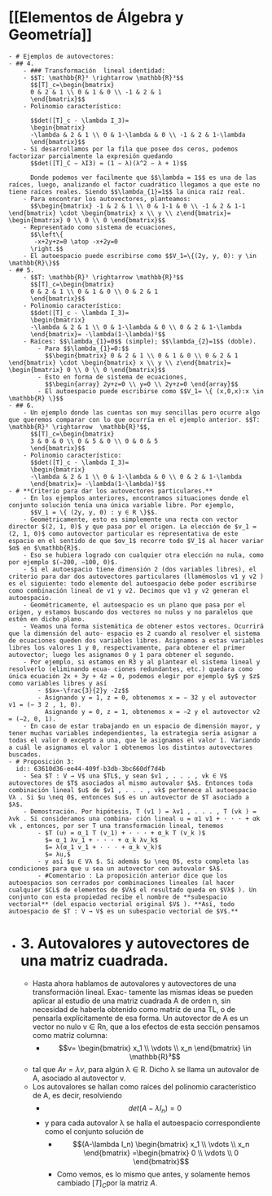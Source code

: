 # [[Elementos de Álgebra y Geometría]]
	- # Ejemplos de autovectores:
	- ## 4.
		- ### Transformación  lineal identidad:
		- $$T: \mathbb{R}³ \rightarrow \mathbb{R}³$$
		  $$[T]_c=\begin{bmatrix} 
		  0 & 2 & 1 \\ 0 & 1 & 0 \\ -1 & 2 & 1
		  \end{bmatrix}$$
		- Polinomio característico: 
		  
		  $$det([T]_c - \lambda I_3)= 
		  \begin{bmatrix} 
		  -\lambda & 2 & 1 \\ 0 & 1-\lambda & 0 \\ -1 & 2 & 1-\lambda
		  \end{bmatrix}$$
		- Si desarrollamos por la fila que posee dos ceros, podemos factorizar parcialmente la expresión quedando 
		  $$det([T]_C − λI3) = (1 − λ)(λ^2 − λ + 1)$$
		  
		  Donde podemos ver facilmente que $$\lambda = 1$$ es una de las raíces, luego, analizando el factor cuadrático llegamos a que este no tiene raíces reales. Siendo $$\lambda_{1}=1$$ la única raíz real.
		- Para encontrar los autovectores, planteamos: 
		  $$\begin{bmatrix} -1 & 2 & 1 \\ 0 & 1-1 & 0 \\ -1 & 2 & 1-1 \end{bmatrix} \cdot \begin{bmatrix} x \\ y \\ z\end{bmatrix}= \begin{bmatrix} 0 \\ 0 \\ 0 \end{bmatrix}$$
		- Representado como sistema de ecuaciones, 
		  $$\left\{
		   -x+2y+z=0 \atop -x+2y=0 
		  \right.$$
		- El autoespacio puede escribirse como $$V_1=\{(2y, y, 0): y \in \mathbb{R}\}$$
	- ## 5.
		- $$T: \mathbb{R}³ \rightarrow \mathbb{R}³$$
		  $$[T]_c=\begin{bmatrix} 
		  0 & 2 & 1 \\ 0 & 1 & 0 \\ 0 & 2 & 1
		  \end{bmatrix}$$
		- Polinomio característico: 
		  $$det([T]_c - \lambda I_3)= 
		  \begin{bmatrix} 
		  -\lambda & 2 & 1 \\ 0 & 1-\lambda & 0 \\ 0 & 2 & 1-\lambda
		  \end{bmatrix}= -\lambda(1-\lambda)²$$
		- Raíces: $$\lambda_{1}=0$$ (simple); $$\lambda_{2}=1$$ (doble).
			- Para $$\lambda_{1}=0:$$
			  $$\begin{bmatrix} 0 & 2 & 1 \\ 0 & 1 & 0 \\ 0 & 2 & 1 \end{bmatrix} \cdot \begin{bmatrix} x \\ y \\ z\end{bmatrix}= \begin{bmatrix} 0 \\ 0 \\ 0 \end{bmatrix}$$
			- Esto en forma de sistema de ecuaciones,
			  $$\begin{array} 2y+z=0 \\ y=0 \\ 2y+z=0 \end{array}$$
			- El autoespacio puede escribirse como $$V_1= \{ (x,0,x):x \in \mathbb{R} \}$$
	- ## 6.
		- Un ejemplo donde las cuentas son muy sencillas pero ocurre algo que queremos comparar con lo que ocurría en el ejemplo anterior. $$T: \mathbb{R}³ \rightarrow  \mathbb{R}³$$,
		  $$[T]_c=\begin{bmatrix} 
		  3 & 0 & 0 \\ 0 & 5 & 0 \\ 0 & 0 & 5
		  \end{bmatrix}$$
		- Polinomio característico:
		  $$det([T]_c - \lambda I_3)= 
		  \begin{bmatrix} 
		  -\lambda & 2 & 1 \\ 0 & 1-\lambda & 0 \\ 0 & 2 & 1-\lambda
		  \end{bmatrix}= -\lambda(1-\lambda)²$$
	- # **Criterio para dar los autovectores particulares.**
		- En los ejemplos anteriores, encontramos situaciones donde el conjunto solución tenı́a una única variable libre. Por ejemplo,
		  $$V_1 = \{ (2y, y, 0) : y ∈ R \}$$.
		- Geométricamente, esto es simplemente una recta con vector director $(2, 1, 0)$ y que pasa por el origen. La elección de $v_1 = (2, 1, 0)$ como autovector particular es representativa de este espacio en el sentido de que $αv_1$ recorre todo $V_1$ al hacer variar $α$ en $\mathbb{R}$.
		- Eso se hubiera logrado con cualquier otra elección no nula, como por ejemplo $(−200, −100, 0)$.
		- Si el autoespacio tiene dimensión 2 (dos variables libres), el criterio para dar dos autovectores particulares (llamémoslos v1 y v2 ) es el siguiente: todo elemento del autoespacio debe poder escribirse como combinación lineal de v1 y v2. Decimos que v1 y v2 generan el autoespacio.
		- Geométricamente, el autoespacio es un plano que pasa por el origen, y estamos buscando dos vectores no nulos y no paralelos que estén en dicho plano.
		- Veamos una forma sistemática de obtener estos vectores. Ocurrirá que la dimensión del auto- espacio es 2 cuando al resolver el sistema de ecuaciones queden dos variables libres. Asignamos a estas variables libres los valores 1 y 0, respectivamente, para obtener el primer autovector; luego les asignamos 0 y 1 para obtener el segundo.
		- Por ejemplo, si estamos en R3 y al plantear el sistema lineal y resolverlo (eliminando ecua- ciones redundantes, etc.) quedara como única ecuación 2x + 3y + 4z = 0, podemos elegir por ejemplo $y$ y $z$ como variables libres y ası́
			- $$x=-\frac{3}{2}y -2z$$
			- Asignando y = 1, z = 0, obtenemos x = − 32 y el autovector v1 = (− 3 2 , 1, 0).
			  Asignando y = 0, z = 1, obtenemos x = −2 y el autovector v2 = (−2, 0, 1).
		- En caso de estar trabajando en un espacio de dimensión mayor, y tener muchas variables independientes, la estrategia serı́a asignar a todas el valor 0 excepto a una, que le asignamos el valor 1. Variando a cuál le asignamos el valor 1 obtenemos los distintos autovectores buscados.
	- # Proposición 3:
	  id:: 63610d36-ee44-409f-b3db-3bc660df7d4b
		- Sea $T : V → V$ una $TL$, y sean $v1 , . . . , vk ∈ V$ autovectores de $T$ asociados al mismo autovalor $λ$. Entonces toda combinación lineal $u$ de $v1 , . . . , vk$ pertenece al autoespacio Vλ . Si $u \neq 0$, entonces $u$ es un autovector de $T asociado a $λ$.
		- Demostración. Por hipótesis, T (v1 ) = λv1 , . . . , T (vk ) = λvk . Si consideramos una combina- ción lineal u = α1 v1 + · · · + αk vk , entonces, por ser T una transformación lineal, tenemos
			- $T (u) = α_1 T (v_1) + · · · + α_k T (v_k )$
			  $= α_1 λv_1 + · · · + α_k λv_k$
			  $= λ(α_1 v_1 + · · · + α_k v_k)$
			  $= λu,$
			- y ası́ $u ∈ Vλ $. Si además $u \neq 0$, esto completa las condiciones para que u sea un autovector con autovalor $λ$.
			- #Comentario : La proposición anterior dice que los autoespacios son cerrados por combinaciones lineales (al hacer cualquier $CL$ de elementos de $Vλ$ el resultado queda en $Vλ$ ). Un conjunto con esta propiedad recibe el nombre de **subespacio vectorial** (del espacio vectorial original $V$ ). **Ası́, todo autoespacio de $T : V → V$ es un subespacio vectorial de $V$.**
- # 3. Autovalores y autovectores de una matriz cuadrada.
	- Hasta ahora hablamos de autovalores y autovectores de una transformación lineal. Exac- tamente las mismas ideas se pueden aplicar al estudio de una matriz cuadrada A de orden n, sin necesidad de haberla obtenido como matriz de una TL, o de pensarla explı́citamente de esa forma. Un autovector de A es un vector no nulo v ∈ Rn, que a los efectos de esta sección pensamos como matriz columna:
		- $$v= \begin{bmatrix} x_1 \\ \vdots \\ x_n \end{bmatrix} \in \mathbb{R}³$$
	- tal que $Av=\lambda v$, para algún λ ∈ R. Dicho λ se llama un autovalor de A, asociado al autovector v.
	- Los autovalores se hallan como raı́ces del polinomio caracterı́stico de A, es decir, resolviendo
		- $$det(A-\lambda I_n)=0$$
		- y para cada autovalor λ se halla el autoespacio correspondiente como el conjunto solución de
			- $$(A-\lambda I_n) \begin{bmatrix}  x_1 \\ \vdots \\ x_n \end{bmatrix} =\begin{bmatrix} 0 \\ \vdots \\ 0 \end{bmatrix}$$
			- Como vemos, es lo mismo que antes, y solamente hemos cambiado $[T ]_C$por la matriz $A$.